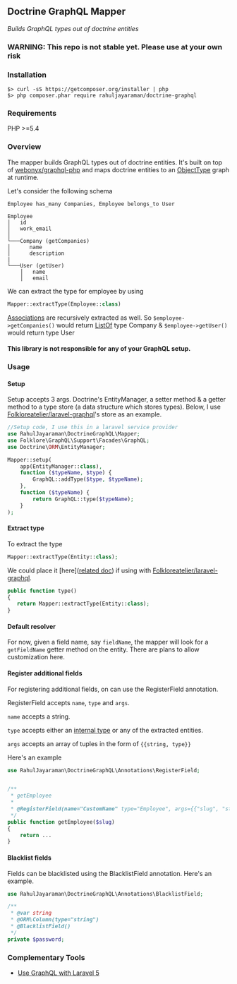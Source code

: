 ## Doctrine GraphQL Mapper

_Builds GraphQL types out of doctrine entities_

### WARNING: This repo is not stable yet. Please use at your own risk

### Installation
```
$> curl -sS https://getcomposer.org/installer | php
$> php composer.phar require rahuljayaraman/doctrine-graphql
```

### Requirements
PHP >=5.4

### Overview

The mapper builds GraphQL types out of doctrine entities. It's built on top of [webonyx/graphql-php](webonyx/graphql-php) and maps doctrine entities to an [ObjectType](http://webonyx.github.io/graphql-php/type-system/object-types/) graph at runtime.

Let's consider the following schema

```
Employee has_many Companies, Employee belongs_to User

Employee
│   id
│   work_email    
│
└───Company (getCompanies)
│      name
│      description
|
└───User (getUser)
    │   name
    │   email
```

We can extract the type for employee by using

```php
Mapper::extractType(Employee::class)
```
[Associations](http://docs.doctrine-project.org/projects/doctrine-orm/en/latest/reference/association-mapping.html) are recursively extracted as well. So `$employee->getCompanies()` would return [ListOf](http://webonyx.github.io/graphql-php/type-system/lists-and-nonnulls/) type Company & `$employee->getUser()` would return type User

#### This library is not responsible for any of your GraphQL setup.

### Usage

#### Setup

Setup accepts 3 args. Doctrine's EntityManager, a setter method & a getter method to a type store (a data structure which stores types). Below, I use [Folkloreatelier/laravel-graphql](https://github.com/Folkloreatelier/laravel-graphql)'s store as an example.

```php
//Setup code, I use this in a laravel service provider
use RahulJayaraman\DoctrineGraphQL\Mapper;
use Folklore\GraphQL\Support\Facades\GraphQL;
use Doctrine\ORM\EntityManager;

Mapper::setup(
    app(EntityManager::class),
    function ($typeName, $type) {
        GraphQL::addType($type, $typeName);
    },
    function ($typeName) {
        return GraphQL::type($typeName);
    }
);
```

#### Extract type

To extract the type

```php
Mapper::extractType(Entity::class);
```

We could place it [here]([related doc](https://github.com/Folkloreatelier/laravel-graphql#creating-a-query)) if using with [Folkloreatelier/laravel-graphql](https://github.com/Folkloreatelier/laravel-graphql).

```php
public function type()
{
   return Mapper::extractType(Entity::class);
}
```

#### Default resolver

For now, given a field name, say `fieldName`, the mapper will look for a `getFieldName` getter method on the entity. There are plans to allow customization here.

#### Register additional fields

For registering additional fields, on can use the RegisterField annotation. 

RegisterField accepts `name`, `type` and `args`.

`name` accepts a string.

`type` accepts either an [internal type](https://github.com/webonyx/graphql-php#internal-types) or any of the extracted entities.

`args` accepts an array of tuples in the form of `{{string, type}}`

Here's an example

```php
use RahulJayaraman\DoctrineGraphQL\Annotations\RegisterField;


/**
 * getEmployee
 *
 * @RegisterField(name="CustomName" type="Employee", args={{"slug", "string"}})
 */
public function getEmployee($slug)
{
    return ...
}
```

#### Blacklist fields

Fields can be blacklisted using the BlacklistField annotation. Here's an example.

```php
use RahulJayaraman\DoctrineGraphQL\Annotations\BlacklistField;

/**
 * @var string
 * @ORM\Column(type="string")
 * @BlacklistField()
 */
private $password;
```    

### Complementary Tools
- [Use GraphQL with Laravel 5](https://github.com/Folkloreatelier/laravel-graphql)
